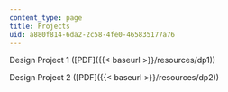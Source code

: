 ```yaml
---
content_type: page
title: Projects
uid: a880f814-6da2-2c58-4fe0-465835177a76
---
```


Design Project 1 ([PDF]({{< baseurl >}}/resources/dp1))

Design Project 2 ([PDF]({{< baseurl >}}/resources/dp2))